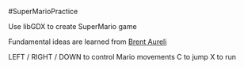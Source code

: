 #SuperMarioPractice

Use libGDX to create SuperMario game

Fundamental ideas are learned from [Brent Aureli](https://www.youtube.com/watch?v=a8MPxzkwBwo)

LEFT / RIGHT / DOWN to control Mario movements
C to jump
X to run